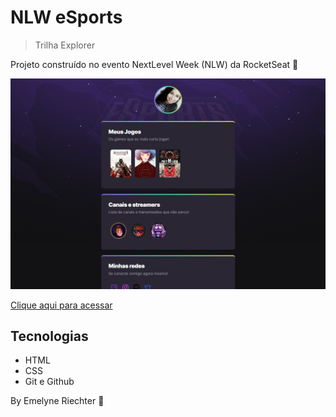 # NLW eSports

> Trilha Explorer

Projeto construído no evento NextLevel Week (NLW) da RocketSeat 🚀

![preview](./.github/preview.png)

[Clique aqui para acessar](https://emyriechter.github.io/nlw-eSports/)

## Tecnologias

- HTML
- CSS
- Git e Github

By Emelyne Riechter 🖤
